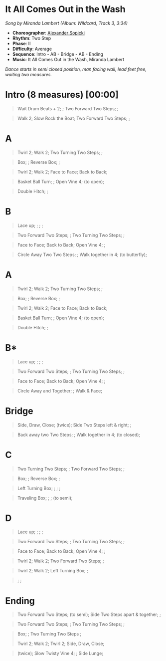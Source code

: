# It All Comes Out in the Wash
*Song by Miranda Lambert (Album: Wildcard, Track 3, 3:34)*

* **Choreographer**: [Alexander Sopicki](mailto:cuesheets@gmx.net "cuesheets@gmx.net")
* **Rhythm**: Two Step
* **Phase**: II
* **Difficulty**: Average
* **Sequence**: Intro - AB - Bridge - AB - Ending
* **Music**: It All Comes Out in the Wash, Miranda Lambert

*Dance starts in semi closed position, man facing wall, lead feet free, waiting two measures.*

# Intro (8 measures) [00:00]

> Wait Drum Beats + 2; ; Two Forward Two Steps; ;

> Walk 2; Slow Rock the Boat; Two Forward Two Steps; ;

# A

> Twirl 2; Walk 2; Two Turning Two Steps; ;

> Box; ; Reverse Box; ;

> Twirl 2; Walk 2; Face to Face; Back to Back;

> Basket Ball Turn; ; Open Vine 4; (to open);

> Double Hitch; ;

# B

> Lace up; ; ; ;

> Two Forward Two Steps; ; Two Turning Two Steps; ;

> Face to Face; Back to Back; Open Vine 4; ;

> Circle Away Two Two Steps; ; Walk together in 4; (to butterfly);

# A

> Twirl 2; Walk 2; Two Turning Two Steps; ;

> Box; ; Reverse Box; ;

> Twirl 2; Walk 2; Face to Face; Back to Back;

> Basket Ball Turn; ; Open Vine 4; (to open);

> Double Hitch; ;


# B*

> Lace up; ; ; ;

> Two Forward Two Steps; ; Two Turning Two Steps; ;

> Face to Face; Back to Back; Open Vine 4; ;

> Circle Away and Together; ; Walk & Face;

# Bridge

> Side, Draw, Close; (twice); Side Two Steps left & right; ;

> Back away two Two Steps; ; Walk together in 4; (to closed);

# C

> Two Turning Two Steps; ; Two Forward Two Steps; ;

> Box; ; Reverse Box; ;

> Left Turning Box; ; ; ;

> Traveling Box; ; ; (to semi);

# D

> Lace up; ; ; ;

> Two Forward Two Steps; ; Two Turning Two Steps; ;

> Face to Face; Back to Back; Open Vine 4; ;

> Twirl 2; Walk 2; Two Forward Two Steps; ;

> Twirl 2; Walk 2; Left Turning Box; ;

> ; ;

# Ending

> Two Forward Two Steps; (to semi); Side Two Steps apart & together; ;

> Two Forward Two Steps; ; Two Turning Two Steps; ;

> Box; ; Two Turning Two Steps ;
>
> Twirl 2; Walk 2; Twirl 2; Side, Draw, Close;

> (twice); Slow Twisty Vine 4; ; Side Lunge;

<meta name="x:audio-file" content="m/Miranda Lambert/Miranda Lambert - It All Comes Out in the Wash.mp3">













